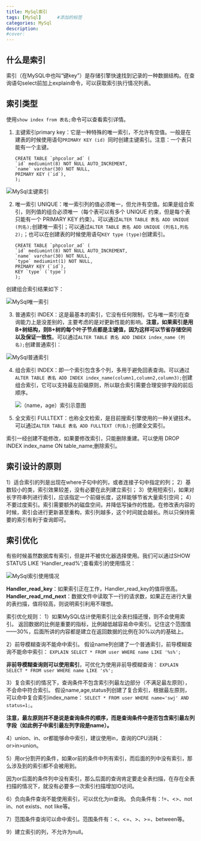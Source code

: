 ```yaml
---
title: MySql索引
tags: [MySql]      #添加的标签
categories: MySql
description: 
#cover: 
---
```




## 什么是索引

索引（在MySQL中也叫“键key”）是存储引擎快速找到记录的一种数据结构。在查询语句select前加上explain命令，可以获取索引执行情况列表。



## 索引类型

使用`show index from 表名;`命令可以查看索引详情。

1. 主键索引primary key：它是一种特殊的唯一索引，不允许有空值。一般是在建表的时候使用语句`PRIMARY KEY (id) `同时创建主键索引。注意：一个表只能有一个主键。

   ```mysql
   CREATE TABLE `phpcolor_ad` (  
   `id` mediumint(8) NOT NULL AUTO_INCREMENT,  
   `name` varchar(30) NOT NULL,
   PRIMARY KEY (`id`),  
   );
   ```

![MySql主键索引](https://gitee.com/hu-zhihong/picbed/raw/master/MySql%E4%B8%BB%E9%94%AE%E7%B4%A2%E5%BC%95.png)

2. 唯一索引 UNIQUE：唯一索引列的值必须唯一，但允许有空值。如果是组合索引，则列值的组合必须唯一（每个表可以有多个 UNIQUE 约束，但是每个表只能有一个 PRIMARY KEY 约束）。可以通过`ALTER TABLE 表名 ADD UNIQUE (列名);`创建唯一索引；可以通过`ALTER TABLE 表名 ADD UNIQUE (列名1,列名2);`；也可以在创建表的时候使用语句`KEY type (type)`创建索引。

   ```mysql
   CREATE TABLE `phpcolor_ad` (  
   `id` mediumint(8) NOT NULL AUTO_INCREMENT,  
   `name` varchar(30) NOT NULL,  
   `type` mediumint(1) NOT NULL,  
   PRIMARY KEY (`id`),  
   KEY `type` (`type`)  
   );
   ```

创建组合索引结果如下：

![MySql唯一索引](https://gitee.com/hu-zhihong/picbed/raw/master/MySql%E5%94%AF%E4%B8%80%E7%B4%A2%E5%BC%95.png)



3. 普通索引 INDEX：这是最基本的索引，它没有任何限制，它与唯一索引在查询能力上是没差别的，主要考虑的是对更新性能的影响。**注意，如果索引是用B+树结构，则B+树的每个叶子节点都是主键值，因为这样可以节省存储空间以及保证一致性**。可以通过`ALTER TABLE 表名 ADD INDEX index_name (列名);`创建普通索引：

![MySql普通索引](https://gitee.com/hu-zhihong/picbed/raw/master/MySql%E6%99%AE%E9%80%9A%E7%B4%A2%E5%BC%95.png)



4. 组合索引 INDEX：即一个索引包含多个列，多用于避免回表查询。可以通过`ALTER TABLE 表名 ADD INDEX index_name(column1,column2,column3);`创建组合索引，它可以支持最左前缀原则，所以联合索引需要合理安排字段的前后顺序。

   ![（name，age）索引示意图](https://gitee.com/hu-zhihong/picbed/raw/master/%EF%BC%88name%EF%BC%8Cage%EF%BC%89%E7%B4%A2%E5%BC%95%E7%A4%BA%E6%84%8F%E5%9B%BE.png)

   

5. 全文索引 FULLTEXT：也称全文检索，是目前搜索引擎使用的一种关键技术。可以通过`ALTER TABLE 表名 ADD FULLTEXT (列名);`创建全文索引。



索引一经创建不能修改，如果要修改索引，只能删除重建。可以使用
DROP INDEX index_name ON table_name;删除索引。



## 索引设计的原则

1）适合索引的列是出现在where子句中的列，或者连接子句中指定的列；
2）基数较小的类，索引效果较差，没有必要在此列建立索引；
3）使用短索引，如果对长字符串列进行索引，应该指定一个前缀长度，这样能够节省大量索引空间；
4）不要过度索引。索引需要额外的磁盘空间，并降低写操作的性能。在修改表内容的时候，索引会进行更新甚至重构，索引列越多，这个时间就会越长。所以只保持需要的索引有利于查询即可。



## 索引优化

有些时候虽然数据库有索引，但是并不被优化器选择使用。我们可以通过SHOW STATUS LIKE 'Handler_read%';查看索引的使用情况：

![MySql索引使用情况](https://gitee.com/hu-zhihong/picbed/raw/master/MySql%E7%B4%A2%E5%BC%95%E4%BD%BF%E7%94%A8%E6%83%85%E5%86%B5.png)

**Handler_read_key**：如果索引正在工作，Handler_read_key的值将很高。
**Handler_read_rnd_next**：数据文件中读取下一行的请求数，如果正在进行大量的表扫描，值将较高，则说明索引利用不理想。

索引优化规则：
1）如果MySQL估计使用索引比全表扫描还慢，则不会使用索引。
返回数据的比例是重要的指标，比例越低越容易命中索引。记住这个范围值——30%，后面所讲的内容都是建立在返回数据的比例在30%以内的基础上。

2）前导模糊查询不能命中索引。
假设name列创建了一个普通索引，前导模糊查询不能命中索引：
`EXPLAIN SELECT * FROM user WHERE name LIKE '%s%';`

**非前导模糊查询则可以使用索引**，可优化为使用非前导模糊查询：
`EXPLAIN SELECT * FROM user WHERE name LIKE 's%';`

3）复合索引的情况下，查询条件不包含索引列最左边部分（不满足最左原则），不会命中符合索引。
假设name,age,status列创建了复合索引，根据最左原则，可以命中复合索引index_name：
`SELECT * FROM user WHERE name='swj' AND status=1;`。

**注意，最左原则并不是说是查询条件的顺序，而是查询条件中是否包含索引最左列字段（如此例子中索引最左列字段是name）。**

4）union、in、or都能够命中索引，建议使用in，查询的CPU消耗：or>in>union。

5）用or分割开的条件，如果or前的条件中列有索引，而后面的列中没有索引，那么涉及到的索引都不会被用到。

因为or后面的条件列中没有索引，那么后面的查询肯定要走全表扫描，在存在全表扫描的情况下，就没有必要多一次索引扫描增加IO访问。

6）负向条件查询不能使用索引，可以优化为in查询。
负向条件有：!=、<>、not in、not exists、not like等。

7）范围条件查询可以命中索引。范围条件有：<、<=、>、>=、between等。

9）建立索引的列，不允许为null。